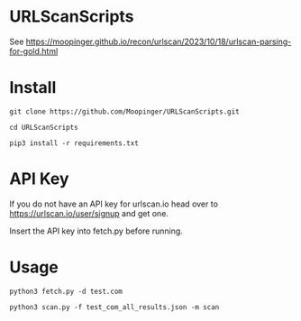 # URLScanScripts
See https://moopinger.github.io/recon/urlscan/2023/10/18/urlscan-parsing-for-gold.html

# Install

`git clone https://github.com/Moopinger/URLScanScripts.git`

`cd URLScanScripts`

`pip3 install -r requirements.txt`

# API Key

If you do not have an API key for urlscan.io head over to https://urlscan.io/user/signup and get one.

Insert the API key into fetch.py before running.


# Usage

`python3 fetch.py -d test.com`

`python3 scan.py -f test_com_all_results.json -m scan`
